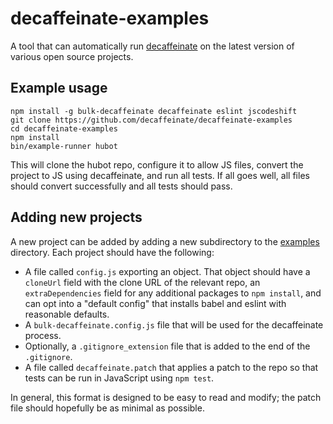 # decaffeinate-examples

A tool that can automatically run [decaffeinate] on the latest version of
various open source projects.

[decaffeinate]: https://github.com/decaffeinate/decaffeinate

## Example usage

```
npm install -g bulk-decaffeinate decaffeinate eslint jscodeshift
git clone https://github.com/decaffeinate/decaffeinate-examples
cd decaffeinate-examples
npm install
bin/example-runner hubot
```

This will clone the hubot repo, configure it to allow JS files, convert the
project to JS using decaffeinate, and run all tests. If all goes well, all files
should convert successfully and all tests should pass.

## Adding new projects

A new project can be added by adding a new subdirectory to the
[examples](./examples) directory. Each project should have the following:
* A file called `config.js` exporting an object. That object should have a
  `cloneUrl` field with the clone URL of the relevant repo, an
  `extraDependencies` field for any additional packages to `npm install`, and
  can opt into a "default config" that installs babel and eslint with
  reasonable defaults.
* A `bulk-decaffeinate.config.js` file that will be used for the decaffeinate
  process.
* Optionally, a `.gitignore_extension` file that is added to the end of the
  `.gitignore`.
* A file called `decaffeinate.patch` that applies a patch to the repo so that
  tests can be run in JavaScript using `npm test`.

In general, this format is designed to be easy to read and modify; the patch
file should hopefully be as minimal as possible.
